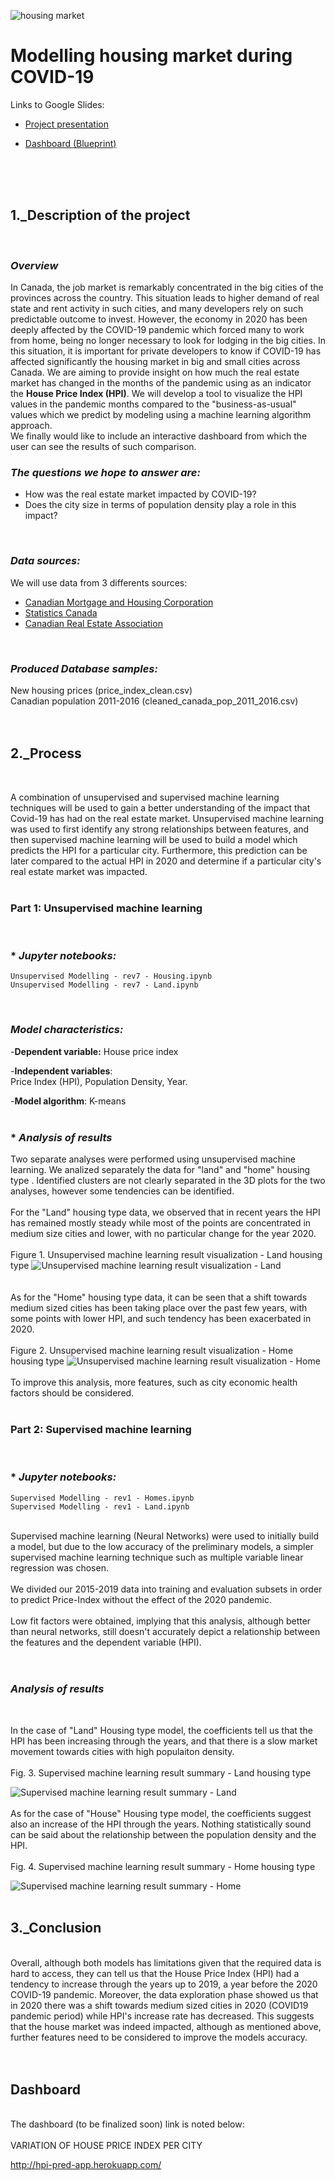 ![housing market](/Resources/housing%20market.jpg)


# **Modelling housing market during COVID-19**

Links to Google Slides:

- [Project presentation](https://docs.google.com/presentation/d/1XloGJetDxiyN7Yh3OSNy-hipRLcIVP5_HimekSp4Ru0/edit?usp=sharing)

- [Dashboard (Blueprint)](https://docs.google.com/presentation/d/1xjqhkGYUn4ZUA-6dhtKq79eNqyQp06-95V_FGOHLePA/edit?usp=sharing)
<br>
<br>
<br>

## **1._Description of the project** <br>
<br>

### *Overview*<br>
In Canada, the job market is remarkably concentrated in the big cities of the provinces across the country. This situation leads to higher demand of real state and rent activity in such cities, and many developers rely on such predictable outcome to invest. However, the economy in 2020 has been deeply affected by the COVID-19 pandemic which forced many to work from home, being no longer necessary to look for lodging in the big cities. In this situation, it is important for private developers to know if COVID-19 has affected significantly the housing market in big and small cities across Canada. We are aiming to provide insight on how much the real estate market has changed in the months of the pandemic using as an indicator the **House Price Index (HPI)**. We will develop a tool to visualize the HPI values in the pandemic months compared to the "business-as-usual" values which we predict by modeling using a machine learning algorithm approach.
<br>
We finally would like to include an interactive dashboard from which the user can see the results of such comparison.
<br>
### *The questions we hope to answer are: <br>*

- How was the real estate market impacted by COVID-19?
- Does the city size in terms of population density play a role in this impact?
<br>

### *Data sources: <br>*

We will use data from 3 differents sources: <br>

- [Canadian Mortgage and Housing Corporation](https://www.cmhc-schl.gc.ca/en/data-and-research) <br>
- [Statistics Canada](https://www150.statcan.gc.ca/n1/en/type/data?subject_levels=46) <br>
- [Canadian Real Estate Association](https://creastats.crea.ca/en-CA/) <br>
<br>

### *Produced Database samples:*

New housing prices (price_index_clean.csv) <br>
Canadian population 2011-2016 (cleaned_canada_pop_2011_2016.csv)
<br>
<br>
<br>
## **2._Process**<br>
<br>

A combination of unsupervised and supervised machine learning techniques will be used to gain a better understanding of the impact that Covid-19 has had on the real estate market. Unsupervised machine learning was used to first identify any strong relationships between features, and then supervised machine learning will be used to build a model which predicts the HPI for a particular city. Furthermore, this prediction can be later compared to the actual HPI in 2020 and determine if a particular city's real estate market was impacted.<br>
<br>
### **Part 1: Unsupervised machine learning**
<br>

### * *Jupyter notebooks:*

    Unsupervised Modelling - rev7 - Housing.ipynb
    Unsupervised Modelling - rev7 - Land.ipynb
<br>

### *Model characteristics:*


-**Dependent variable:** House price index <br>

-**Independent variables**: <br>
Price Index (HPI), Population Density, Year.<br>

-**Model algorithm**: K-means <br>
<br>
### * *Analysis of results*

Two separate analyses were performed using unsupervised machine learning. We analized separately the data for "land" and "home" housing type . Identified clusters are not clearly separated in the 3D plots for the two analyses, however some tendencies can be identified.<br>
<br>
For the "Land" housing type data, we observed that in recent years the HPI has remained mostly steady while most of the points are concentrated in medium size cities and lower, with no particular change for the year 2020.
<br>
<br>
Figure 1. Unsupervised machine learning result visualization - Land housing type
![Unsupervised machine learning result visualization - Land](/Resources/Unsupervised_ML_plot_land.PNG)
<br>
<br>
<br>As for the "Home" housing type data, it can be seen that a shift towards medium sized cities has been taking place over the past few years, with some points with lower HPI, and such tendency has been exacerbated in 2020.<br>
<br>
Figure 2. Unsupervised machine learning result visualization - Home housing type
![Unsupervised machine learning result visualization - Home](/Resources/Unsupervised_ML_plot_housing.PNG)
<br>
<br>
To improve this analysis, more features, such as city economic health factors should be considered.<br>
<br>
### **Part 2: Supervised machine learning**
<br>

### * *Jupyter notebooks:*

    Supervised Modelling - rev1 - Homes.ipynb 
    Supervised Modelling - rev1 - Land.ipynb
<br>
Supervised machine learning (Neural Networks) were used to initially build a model, but due to the low accuracy of the preliminary models, a simpler supervised machine learning technique such as multiple variable linear regression was chosen.<br>
<br>
We divided our 2015-2019 data into training and evaluation subsets in order to predict Price-Index without the effect of the 2020 pandemic.<br>
<br>
Low fit factors were obtained, implying that this analysis, although better than neural networks, still doesn't accurately depict a relationship between the features and the dependent variable (HPI).<br>
<br>
<br>

### *Analysis of results*
<br>

In the case of "Land" Housing type model, the coefficients tell us that the HPI has been increasing through the years, and that there is a slow market movement towards cities with high populaiton density.
<br>
<br>Fig. 3. Supervised machine learning result summary - Land housing type

![Supervised machine learning result summary - Land](/Resources/Supervised_ML_Summary_Land.PNG)
<br>
<br>As for the case of "House" Housing type model, the coefficients suggest also an increase of the HPI through the years. Nothing statistically sound can be said about the relationship between the population density and the HPI.
<br>
<br>Fig. 4. Supervised machine learning result summary - Home housing type

![Supervised machine learning result summary - Home](/Resources/Supervised_ML_Summary_Housing.PNG)
<br>
<br>
## **3._Conclusion**<br>
<br>
Overall, although both models has limitations given that the required data is hard to access, they can tell us that the House Price Index (HPI) had a tendency to increase through the years up to 2019, a year before the 2020 COVID-19 pandemic. Moreover, the data exploration phase showed us that in 2020 there was a shift towards medium sized cities in 2020 (COVID19 pandemic period) while HPI's increase rate has decreased. This suggests that the house market was indeed impacted, although as mentioned above, further features need to be considered to improve the models accuracy.<br>
<br>
<br>

## **Dashboard**

<br>
The dashboard (to be finalized soon) link is noted below:
<br>
<br>
VARIATION OF HOUSE PRICE INDEX PER CITY

http://hpi-pred-app.herokuapp.com/
<br>